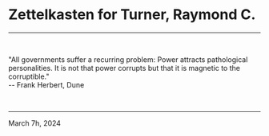 # Zettelkasten for Turner, Raymond C.

---

<br>


"All governments suffer a recurring problem: Power attracts pathological personalities. It is not that power corrupts but that it is magnetic to the corruptible."\
 -- Frank Herbert, Dune
 

</br>

---
March 7h, 2024

